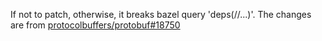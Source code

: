 If not to patch, otherwise, it breaks bazel query 'deps(//...)'.
The changes are from [protocolbuffers/protobuf#18750 ](https://github.com/protocolbuffers/protobuf/issues/18750#issuecomment-2407270888)
